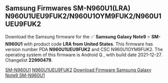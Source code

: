 <h2>Samsung Firmwares SM-N960U1(LRA) N960U1UEU9FUK2/N960U1OYM9FUK2/N960U1UEU9FUK2</h2>
Download the Samsung firmware for the ✅ <strong>Samsung Galaxy Note9 </strong> ⭐ <strong>SM-N960U1</strong> with product code <strong>LRA</strong> <strong> from United States</strong>. This firmware has version number PDA <strong>N960U1UEU9FUK2</strong> and CSC N960U1OYM9FUK2. The operating system of this firmware is Android Q , with build date 2021-12-27. Changelist <strong>22990479</strong>.

[SM-N960U1](https://samfirm.shop/samsung/model/SM-N960U1)
[N960U1UEU9FUK2](https://samfirm.shop/samsung/pda/N960U1UEU9FUK2)
[Download Firmware Samsung Galaxy Note9 SM-N960U1](https://samfirm.shop/samsung/firmware/485655)
